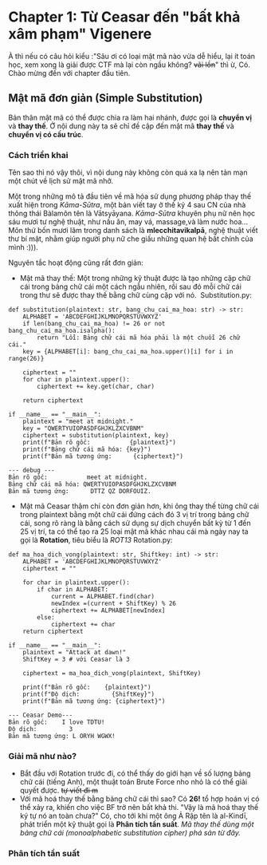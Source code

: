 
# Chapter 1: Từ Ceasar đến "bất khả xâm phạm" Vigenere

À thì nếu có câu hỏi kiểu :"Sâu ơi có loại mật mã nào vừa dễ hiểu, lại ít toán học, xem xong là giải được CTF mà lại còn ngầu không? ~~vãi lồn~~" thì ừ, Có. Chào mừng đến với chapter đầu tiên.

## Mật mã đơn giản (Simple Substitution)

Bản thân mật mã có thể được chia ra làm hai nhánh, được gọi
là **chuyển vị** và **thay thế**. Ở nội dung này ta sẽ chỉ đề cập đến mật mã **thay thế** và **chuyển vị có cấu trúc**.
### Cách triển khai
Tên sao thì nó vậy thôi, vì nội dung này không còn quá xa lạ nên tản mạn một chút về lịch sử mật mã nhở.

Một trong những mô tả đầu tiên về mã hóa sử dụng phương pháp thay thế
xuất hiện trong _Kāma-Sūtra_, một bản viết tay ở thế kỷ 4 sau CN của nhà thông thái Bàlamôn tên là Vātsyāyana. _Kāma-Sūtra_ khuyên phụ nữ
nên học sáu mươi tư nghệ thuật, như nấu ăn, may vá, massage,và làm nước hoa... Môn thứ bốn mươi lăm trong danh sách là **mlecchitavikalpā**, nghệ thuật viết thư bí mật, nhằm giúp người phụ nữ che giấu những quan hệ bất chính của mình :))). 

Nguyên tắc hoạt động cũng rất đơn giản:
- Mật mã thay thế: Một trong những kỹ thuật được là tạo những cặp chữ cái trong bảng chữ cái một cách ngẫu nhiên, rồi sau đó mỗi chữ cái trong thư sẽ được thay thế bằng chữ cùng cặp với nó.
<image></image>
Substitution.py: 

```
def substitution(plaintext: str, bang_chu_cai_ma_hoa: str) -> str:
    ALPHABET = 'ABCDEFGHIJKLMNOPQRSTUVWXYZ'
    if len(bang_chu_cai_ma_hoa) != 26 or not bang_chu_cai_ma_hoa.isalpha():
        return "Lỗi: Bảng chữ cái mã hóa phải là một chuỗi 26 chữ cái."
    key = {ALPHABET[i]: bang_chu_cai_ma_hoa.upper()[i] for i in range(26)}
    
    ciphertext = ""
    for char in plaintext.upper():
        ciphertext += key.get(char, char)
            
    return ciphertext

if __name__ == "__main__":
    plaintext = "meet at midnight."
    key = "QWERTYUIOPASDFGHJKLZXCVBNM"
    ciphertext = substitution(plaintext, key)
    print(f"Bản rõ gốc:           {plaintext}")
    print(f"Bảng chữ cái mã hóa: {key}")
    print(f"Bản mã tương ứng:      {ciphertext}")

--- debug --- 
Bản rõ gốc:           meet at midnight.
Bảng chữ cái mã hóa: QWERTYUIOPASDFGHJKLZXCVBNM
Bản mã tương ứng:      DTTZ QZ DORFOUIZ.

```
- Mật mã Ceasar thậm chí còn đơn giản hơn, khi ông thay thế từng chữ cái trong plaintext bằng một chữ cái đứng cách đó 3 vị trí trong bảng chữ cái, song rõ ràng là bằng cách sử dụng sự dịch chuyển bất kỳ từ 1 đến 25 vị trí, ta có thể tạo ra 25 loại mật mã khác nhau cái mà ngày nay ta gọi là **Rotation**, tiêu biểu là _ROT13_
Rotation.py:
```
def ma_hoa_dich_vong(plaintext: str, Shiftkey: int) -> str:
    ALPHABET = 'ABCDEFGHIJKLMNOPQRSTUVWXYZ'
    ciphertext = ""

    for char in plaintext.upper():
        if char in ALPHABET:
            current = ALPHABET.find(char)
            newIndex =(current + ShiftKey) % 26
            ciphertext += ALPHABET[newIndex]
        else:
            ciphertext += char
    return ciphertext

if __name__ == "__main__":
    plaintext = "Attack at dawn!"
    ShiftKey = 3 # với Ceasar là 3  
    
    ciphertext = ma_hoa_dich_vong(plaintext, ShiftKey)
    
    print(f"Bản rõ gốc:    {plaintext}")
    print(f"Độ dịch:         {ShiftKey}")
    print(f"Bản mã tương ứng: {ciphertext}")

--- Ceasar Demo--- 
Bản rõ gốc:    I love TDTU!
Độ dịch:         3
Bản mã tương ứng: L ORYH WGWX!
```


### Giải mã như nào?

- Bắt đầu với Rotation trước đi, có thể thấy do giới hạn về số lượng bảng chữ cái (tiếng Anh), một thuật toán Brute Force nho nhỏ là có thể giải quyết được. ~~tự viết đi m~~
- Với mã hoá thay thế bằng bảng chữ cái thì sao? Có **26!** tổ hợp hoán vị có thể xảy ra, khiến cho việc BF trở nên bất khả thi. "Vậy là mã hoá thay thế ký tự nó an toàn chưa?" Có, cho tới khi một ông Ả Rập tên là al-Kindī, phát triển một kỹ thuật gọi là **Phân tích tần suất**. *Mã thay thế dùng một bảng chữ cái (monoalphabetic substitution cipher) phá sản từ đây.*

### Phân tích tần suất 









